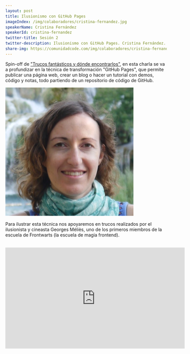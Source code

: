 ```yaml
---
layout: post
title: Ilusionismo con GitHub Pages
imageIndex: /img/colaboradores/cristina-fernandez.jpg
speakerName: Cristina Fernández
speakerId: cristina-fernandez
twitter-title: Sesión 2
twitter-description: Ilusionismo con GitHub Pages. Cristina Fernández.
share-img: https://comunidadcode.com/img/colaboradores/cristina-fernandez.jpg
---
```


Spin-off de ["Trucos fantásticos y dónde encontrarlos"](https://www.youtube.com/watch?v=J-cZU3Oramg), en esta charla se va a profundizar en la técnica de transformación "GitHub Pages", que permite publicar una página web, crear un blog o hacer un tutorial con demos, código y notas, todo partiendo de un repositorio de código de GitHub.

<div class="next-session-image">
<a href="../colaboradores/cristina-fernandez"><img src="/img/colaboradores/cristina-fernandez.jpg"></a>
</div>

Para ilustrar esta técnica nos apoyaremos en trucos realizados por el ilusionista y cineasta Georges Méliès, uno de los primeros miembros de la escuela de Frontwarts (la escuela de magia frontend).

<br/>

<iframe class="youtube" width="560" height="315" src="https://www.youtube.com/embed/VBKQIiTl8Bc" frameborder="0" allowfullscreen title="Video de Youtube: Ilusionismo con Github Pages"></iframe>
